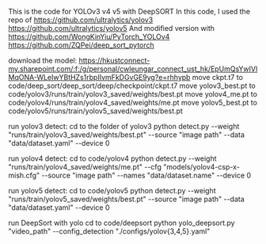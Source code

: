 This is the code for YOLOv3 v4 v5 with DeepSORT
In this code, I used the repo of 
https://github.com/ultralytics/yolov3
https://github.com/ultralytics/yolov5
And modified version with 
https://github.com/WongKinYiu/PyTorch_YOLOv4
https://github.com/ZQPei/deep_sort_pytorch

download the model:
https://hkustconnect-my.sharepoint.com/:f:/g/personal/cwleungar_connect_ust_hk/EpUmQsYwIVlMqONA-WLeIwYBtHZs1rbpIIvmFkDGvGE9yg?e=rhhypb
move ckpt.t7 to code/deep_sort/deep_sort/deep/checkpoint/ckpt.t7
move yolov3_best.pt to code/yolov3/runs/train/yolov3_saved/weights/best.pt
move yolov4_me.pt to code/yolov4/runs/train/yolov4_saved/weights/me.pt
move yolov5_best.pt to code/yolov5/runs/train/yolov5_saved/weights/best.pt


run yolov3 detect:
cd to the folder of yolov3
 python detect.py --weight "runs/train/yolov3_saved/weights/best.pt" --source "image path" --data "data/dataset.yaml" --device 0


run yolov4 detect:
cd to code/yolov4
 python detect.py --weight "runs/train/yolov4_saved/weights/me.pt" --cfg "models/yolov4-csp-x-mish.cfg" --source "image path" --names "data/dataset.name" --device 0
 

run yolov5 detect:
cd to code/yolov5
 python detect.py --weight "runs/train/yolov5_saved/weights/best.pt" --source "image path" --data "data/dataset.yaml" --device 0
 
run DeepSort with yolo
cd to code/deepsort
 python yolo_deepsort.py "video_path" --config_detection "./configs/yolov{3,4,5}.yaml" 